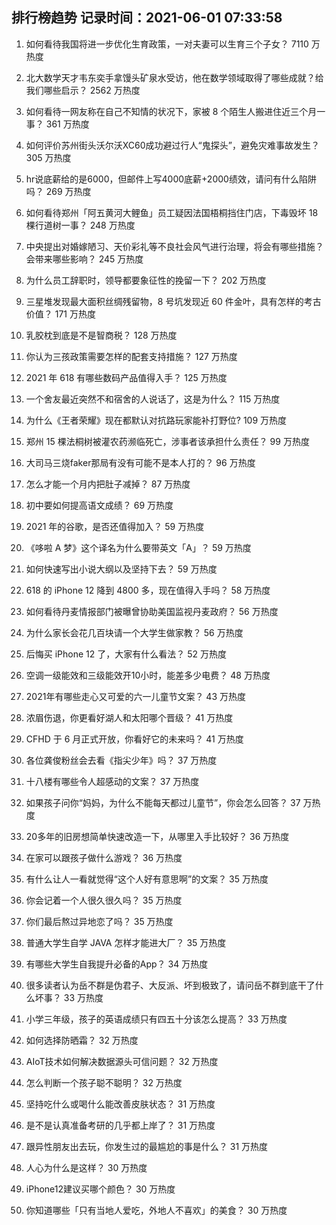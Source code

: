 
## 排行榜趋势 记录时间：2021-06-01 07:33:58
  
  1. 如何看待我国将进一步优化生育政策，一对夫妻可以生育三个子女？ 7110 万热度
    
  2. 北大数学天才韦东奕手拿馒头矿泉水受访，他在数学领域取得了哪些成就？给我们哪些启示？ 2562 万热度
    
  3. 如何看待一网友称在自己不知情的状况下，家被 8 个陌生人搬进住近三个月一事？ 361 万热度
    
  4. 如何评价苏州街头沃尔沃XC60成功避过行人“鬼探头”，避免灾难事故发生？ 305 万热度
    
  5. hr说底薪给的是6000，但邮件上写4000底薪+2000绩效，请问有什么陷阱吗？ 269 万热度
    
  6. 如何看待郑州「阿五黄河大鲤鱼」员工疑因法国梧桐挡住门店，下毒毁坏 18 棵行道树一事？ 248 万热度
    
  7. 中央提出对婚嫁陋习、天价彩礼等不良社会风气进行治理，将会有哪些措施？会带来哪些影响？ 245 万热度
    
  8. 为什么员工辞职时，领导都要象征性的挽留一下？ 202 万热度
    
  9. 三星堆发现最大面积丝绸残留物，8 号坑发现近 60 件金叶，具有怎样的考古价值？ 171 万热度
    
  10. 乳胶枕到底是不是智商税？ 128 万热度
    
  11. 你认为三孩政策需要怎样的配套支持措施？ 127 万热度
    
  12. 2021 年 618 有哪些数码产品值得入手？ 125 万热度
    
  13. 一个舍友最近突然不和宿舍的人说话了，这是为什么？ 115 万热度
    
  14. 为什么《王者荣耀》现在都默认对抗路玩家能补打野位? 109 万热度
    
  15. 郑州 15 棵法桐树被灌农药濒临死亡，涉事者该承担什么责任？ 99 万热度
    
  16. 大司马三烧faker那局有没有可能不是本人打的？ 96 万热度
    
  17. 怎么才能一个月内把肚子减掉？ 87 万热度
    
  18. 初中要如何提高语文成绩？ 69 万热度
    
  19. 2021 年的谷歌，是否还值得加入？ 59 万热度
    
  20. 《哆啦 A 梦》这个译名为什么要带英文「A」？ 59 万热度
    
  21. 如何快速写出小说大纲以及坚持下去？ 59 万热度
    
  22. 618 的 iPhone 12 降到 4800 多，现在值得入手吗？ 58 万热度
    
  23. 如何看待丹麦情报部门被曝曾协助美国监视丹麦政府？ 56 万热度
    
  24. 为什么家长会花几百块请一个大学生做家教？ 56 万热度
    
  25. 后悔买 iPhone 12 了，大家有什么看法？ 52 万热度
    
  26. 空调一级能效和三级能效开10小时，能差多少电费？ 48 万热度
    
  27. 2021年有哪些走心又可爱的六一儿童节文案？ 43 万热度
    
  28. 浓眉伤退，你更看好湖人和太阳哪个晋级？ 41 万热度
    
  29. CFHD 于 6 月正式开放，你看好它的未来吗？ 41 万热度
    
  30. 各位龚俊粉丝会去看《指尖少年》吗？ 37 万热度
    
  31. 十八楼有哪些令人超感动的文案？ 37 万热度
    
  32. 如果孩子问你“妈妈，为什么不能每天都过儿童节”，你会怎么回答？ 37 万热度
    
  33. 20多年的旧房想简单快速改造一下，从哪里入手比较好？ 36 万热度
    
  34. 在家可以跟孩子做什么游戏？ 36 万热度
    
  35. 有什么让人一看就觉得“这个人好有意思啊”的文案？ 35 万热度
    
  36. 你会记着一个人很久很久吗？ 35 万热度
    
  37. 你们最后熬过异地恋了吗？ 35 万热度
    
  38. 普通大学生自学 JAVA 怎样才能进大厂？ 35 万热度
    
  39. 有哪些大学生自我提升必备的App？ 34 万热度
    
  40. 很多读者认为岳不群是伪君子、大反派、坏到极致了，请问岳不群到底干了什么坏事？ 33 万热度
    
  41. 小学三年级，孩子的英语成绩只有四五十分该怎么提高？ 33 万热度
    
  42. 如何选择防晒霜？ 32 万热度
    
  43. AIoT技术如何解决数据源头可信问题？ 32 万热度
    
  44. 怎么判断一个孩子聪不聪明？ 32 万热度
    
  45. 坚持吃什么或喝什么能改善皮肤状态？ 31 万热度
    
  46. 是不是认真准备考研的几乎都上岸了？ 31 万热度
    
  47. 跟异性朋友出去玩，你发生过的最尴尬的事是什么？ 31 万热度
    
  48. 人心为什么是这样？ 30 万热度
    
  49. iPhone12建议买哪个颜色？ 30 万热度
    
  50. 你知道哪些「只有当地人爱吃，外地人不喜欢」的美食？ 30 万热度
    